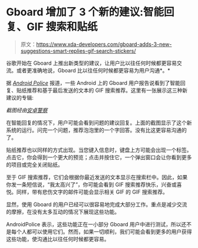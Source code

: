 # Gboard 增加了 3 个新的建议:智能回复、GIF 搜索和贴纸

> 原文：<https://www.xda-developers.com/gboard-adds-3-new-suggestions-smart-replies-gif-search-stickers/>

谷歌开始在 Gboard 上推出新类型的建议，让用户比以往任何时候都更容易交流。或者更准确地说，Gboard 比以往任何时候都更容易为用户沟通*。*

据 *[Android Police](https://www.androidpolice.com/2020/08/03/gboard-gets-a-ton-of-new-suggestions-stickers-smart-replies-and-gif-search/)* 报道，一些 Android 上的 Gboard 用户报告说看到了智能回复、贴纸推荐和基于最后发送的文本的 GIF 搜索推荐。这里有一张展示这三种新建议的专辑:

*截图经由[安卓警察](https://www.androidpolice.com/2020/08/03/gboard-gets-a-ton-of-new-suggestions-stickers-smart-replies-and-gif-search/)*

在智能回复的情况下，用户可能会看到问题的建议回复。上面的截图显示了这个新系统的运行。问完一个问题，推荐泡泡里的一个字回答。没有比这更容易沟通的了。

贴纸推荐也以同样的方式出现。当您键入信息时，键盘上方可能会出现一个标签。点击它，你会得到一个更大的预览；点击并按住它，一个弹出窗口会让你看到更多的项目或完全关闭贴纸。

至于 GIF 搜索推荐，它们会根据你最近发送的文本显示在搜索栏中。因此，如果你发一条短信说，“我太高兴了”，你可能会看到 GIF 搜索推荐快乐，兴奋或喜悦。同样，带有悲伤文字的邮件可能会显示相关 GIF 的 GIF 搜索推荐。

显然，使用 Gboard 的用户已经可以很容易地完成大部分工作。重点是减少交流的摩擦，在没有太多互动的情况下展现这些功能。

AndroidPolice 表示，这些功能正在一小部分 Gboard 用户中进行测试，所以还不是每个人都可以使用它们。然而，如果一切顺利，我们可能会看到更多的用户获得这些功能，使沟通比以往任何时候都更容易。